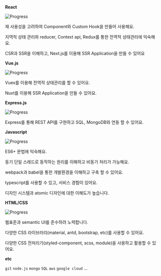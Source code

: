 
**React**

![Progress](https://progress-bar.dev/70)

재 사용성을 고려하여 Component와 Custom Hook을 만들어 사용해요.

지역적 상태 관리와 reducer, Context api, Redux를 통한 전역적 상태관리에 익숙해요.

CSR과 SSR을 이해하고, Next.js를 이용해 SSR Application을 만들 수 있어요


**Vue.js**

![Progress](https://progress-bar.dev/75)


Vuex를 이용해 전역적 상태관리를 할 수 있어요.

Nuxt를 이용해 SSR Application을 만들 수 있어요.

**Express.js**

![Progress](https://progress-bar.dev/60)


Express를 통해 REST API를 구현하고 SQL, MongoDB와 연동 할 수 있어요.

**Javascript**

![Progress](https://progress-bar.dev/80)

ES6+ 문법에 익숙해요.

동기 단일 스레드로 동작하는 원리를 이해하고 비동기 처리가 가능해요.

webpack과 babel을 통한 개발환경을 이해하고 구축 할 수 있어요.

typescript를 사용할 수 있고, 서비스 경험이 있어요.

디자인 시스템과 atomic 디자인에 대한 이해도가 높습니다.

**HTML/CSS**

![Progress](https://progress-bar.dev/90)


웹표준과 semantic UI를 준수하려 노력합니다.

다양한 CSS 라이브러리(material, antd, bootstrap, etc)를 사용할 수 있어요.

다양한 CSS 전처리기(styled-component, scss, module)을 사용하고 활용할 수 있어요.

**etc**

`git`
`node.js`
`mongo`
`SQL`
`aws`
`google cloud`
...